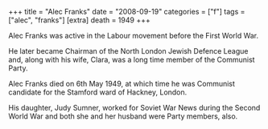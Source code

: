 +++
title = "Alec Franks"
date = "2008-09-19"
categories = ["f"]
tags = ["alec", "franks"]
[extra]
death = 1949
+++

Alec Franks was active in the Labour movement before the First World War.

He later became Chairman of the North London Jewish Defence League and, along with his wife, Clara, was a long time member of the Communist Party.

Alec Franks died on 6th May 1949, at which time he was Communist candidate for the Stamford ward of Hackney, London.

His daughter, Judy Sumner, worked for Soviet War News during the Second World War and both she and her husband were Party members, also.
